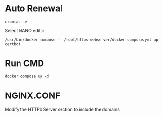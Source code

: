 # Auto Renewal
```
crontab -e
```

Select NANO editor

```
/usr/bin/docker compose -f /root/https-webserver/docker-compose.yml up certbot
```

# Run CMD
```
docker compose up -d
```

# NGINX.CONF
Modify the HTTPS Server section to include the domains 
